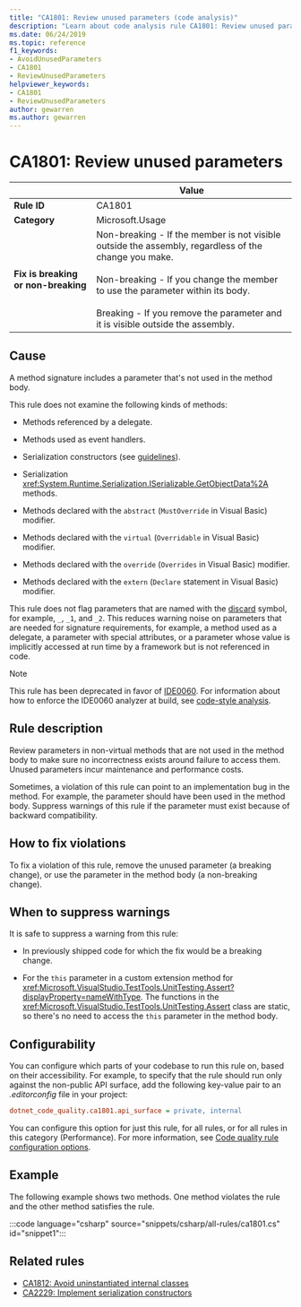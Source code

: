 ```yaml
---
title: "CA1801: Review unused parameters (code analysis)"
description: "Learn about code analysis rule CA1801: Review unused parameters"
ms.date: 06/24/2019
ms.topic: reference
f1_keywords:
- AvoidUnusedParameters
- CA1801
- ReviewUnusedParameters
helpviewer_keywords:
- CA1801
- ReviewUnusedParameters
author: gewarren
ms.author: gewarren
---
```

# CA1801: Review unused parameters

| | Value |
|-|-|
| **Rule ID** |CA1801|
| **Category** |Microsoft.Usage|
| **Fix is breaking or non-breaking** |Non-breaking - If the member is not visible outside the assembly, regardless of the change you make.<br/><br/>Non-breaking - If you change the member to use the parameter within its body.<br/><br/>Breaking - If you remove the parameter and it is visible outside the assembly.|

## Cause

A method signature includes a parameter that's not used in the method body.

This rule does not examine the following kinds of methods:

- Methods referenced by a delegate.

- Methods used as event handlers.

- Serialization constructors (see [guidelines](../../../standard/serialization/serialization-guidelines.md#runtime-serialization)).

- Serialization <xref:System.Runtime.Serialization.ISerializable.GetObjectData%2A> methods.

- Methods declared with the `abstract` (`MustOverride` in Visual Basic) modifier.

- Methods declared with the `virtual` (`Overridable` in Visual Basic) modifier.

- Methods declared with the `override` (`Overrides` in Visual Basic) modifier.

- Methods declared with the `extern` (`Declare` statement in Visual Basic) modifier.

This rule does not flag parameters that are named with the [discard](../../../csharp/discards.md) symbol, for example, `_`, `_1`, and `_2`. This reduces warning noise on parameters that are needed for signature requirements, for example, a method used as a delegate, a parameter with special attributes, or a parameter whose value is implicitly accessed at run time by a framework but is not referenced in code.

> [!NOTE]
> This rule has been deprecated in favor of [IDE0060](../style-rules/ide0060.md). For information about how to enforce the IDE0060 analyzer at build, see [code-style analysis](../overview.md#code-style-analysis).

## Rule description

Review parameters in non-virtual methods that are not used in the method body to make sure no incorrectness exists around failure to access them. Unused parameters incur maintenance and performance costs.

Sometimes, a violation of this rule can point to an implementation bug in the method. For example, the parameter should have been used in the method body. Suppress warnings of this rule if the parameter must exist because of backward compatibility.

## How to fix violations

To fix a violation of this rule, remove the unused parameter (a breaking change), or use the parameter in the method body (a non-breaking change).

## When to suppress warnings

It is safe to suppress a warning from this rule:

- In previously shipped code for which the fix would be a breaking change.

- For the `this` parameter in a custom extension method for <xref:Microsoft.VisualStudio.TestTools.UnitTesting.Assert?displayProperty=nameWithType>. The functions in the <xref:Microsoft.VisualStudio.TestTools.UnitTesting.Assert> class are static, so there's no need to access the `this` parameter in the method body.

## Configurability

You can configure which parts of your codebase to run this rule on, based on their accessibility. For example, to specify that the rule should run only against the non-public API surface, add the following key-value pair to an *.editorconfig* file in your project:

```ini
dotnet_code_quality.ca1801.api_surface = private, internal
```

You can configure this option for just this rule, for all rules, or for all rules in this category (Performance). For more information, see [Code quality rule configuration options](../code-quality-rule-options.md).

## Example

The following example shows two methods. One method violates the rule and the other method satisfies the rule.

:::code language="csharp" source="snippets/csharp/all-rules/ca1801.cs" id="snippet1":::

## Related rules

- [CA1812: Avoid uninstantiated internal classes](ca1812.md)
- [CA2229: Implement serialization constructors](ca2229.md)
